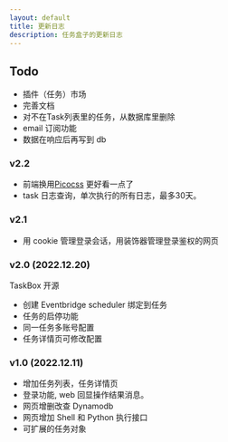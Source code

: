```yaml
---
layout: default
title: 更新日志
description: 任务盒子的更新日志
---
```


## Todo
* 插件（任务）市场
* 完善文档
* 对不在Task列表里的任务，从数据库里删除
* email 订阅功能
* 数据在响应后再写到 db

### v2.2
* 前端换用[Picocss](https://github.com/picocss/pico) 更好看一点了
* task 日志查询，单次执行的所有日志，最多30天。

### v2.1
* 用 cookie 管理登录会话，用装饰器管理登录鉴权的网页

### v2.0 (2022.12.20)

TaskBox 开源

* 创建 Eventbridge scheduler 绑定到任务
* 任务的启停功能
* 同一任务多账号配置
* 任务详情页可修改配置

### v1.0 (2022.12.11)

* 增加任务列表，任务详情页
* 登录功能, web 回显操作结果消息。
* 网页增删改查 Dynamodb
* 网页增加 Shell 和 Python 执行接口
* 可扩展的任务对象
